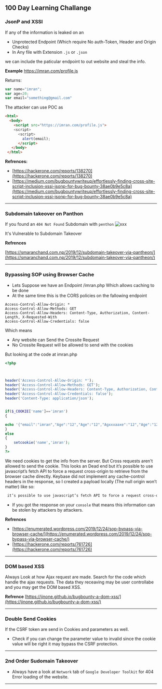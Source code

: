 ## 100 Day Learning Challange

### JsonP and XSSI

If any of the information is leaked on an 

- Unprotected Endpoint (Which require No auth-Token, Header and Origin Checks)
- In Any file with Extension `.js` or `.json`

we can include the paticular endpoint to out website and steal the info.

__Example__
https://imran.com/profile.js 

Returns:

```js
var name="imran";
var age=20;
var email="something@gmail.com"
```
The attacker can use POC as

```html
<html>
  <body>
    <script src="https://imran.com/profile.js">
    <script>
      <script>
        alert(email);
      </script>
   </body>
 </html>
```

__Refrences:__
- [https://hackerone.com/reports/138270](https://hackerone.com/reports/138270)
- [https://medium.com/bugbountywriteup/effortlessly-finding-cross-site-script-inclusion-xssi-jsonp-for-bug-bounty-38ae0b9e5c8a](https://medium.com/bugbountywriteup/effortlessly-finding-cross-site-script-inclusion-xssi-jsonp-for-bug-bounty-38ae0b9e5c8a)

---

### Subdomain takeover on Panthon
If you found an `404 Not Found` Subdomain with `penthon`
![xxx](https://smaranchand.com.np/wp-content/uploads/2019/12/unclaimed_subdomain.png)

It's Vulnerable to Subdomain Takeover

__Refrences__

[https://smaranchand.com.np/2019/12/subdomain-takeover-via-pantheon/](https://smaranchand.com.np/2019/12/subdomain-takeover-via-pantheon/)

---


### Bypassing SOP using Browser Cache

- Lets Suppose we have an Endpoint /imran.php Which allows caching to be done
- At the same time this is the CORS policies on the fallowing endpoint
```
Access-Control-Allow-Origin: *
Access-Control-Allow-Methods: GET
Access-Control-Allow-Headers: Content-Type, Authorization, Content-Length, X-Requested-With
Access-Control-Allow-Credentials: false
```

Which means 
- Any website can Send the Crossite Request
- No Crossite Request will be allowed to send with the cookies

But looking at the code at imran.php
```php
<?php



header('Access-Control-Allow-Origin: *');
header('Access-Control-Allow-Methods: GET');
header('Access-Control-Allow-Headers: Content-Type, Authorization, Content-Length, X-Requested-With');
header('Access-Control-Allow-Credentials: false');
header('Content-Type: application/json');


if($_COOKIE['name']=='imran')
{

echo '{"email":"imran","Age":"12","Age":"12","Agxxxaaxe":"12","Age":"12","Age":"12","Age":"12","Age":"12","Age":"12","Age":"12","Age":"12","Age":"12","Age":"12","Age":"12","Age":"12","Age":"12","Age":"12","Age":"12","Age":"12","Age":"12","Age":"12","Age":"12","Age":"12"}';
}
else
{
	setcookie('name','imran');
}
?>

```

We need cookies to get the info from the server. But Cross requests aren't allowed to send the cookie. This looks an Dead end but  it’s possible to use javascript’s fetch API to force a request cross-origin to retrieve from the browser cache directly. Keybase did not implement any cache-control headers in the response, so I created a payload locally (The null origin won’t matter) like so:

```html
 it’s possible to use javascript’s fetch API to force a request cross-origin to retrieve from the browser cache directly. Keybase did not implement any cache-control headers in the response, so I created a payload locally (The null origin won’t matter) like so:
```

- If you got the response on your `console` that means this information can be stolen by attackers by attackers.


__Refrences__
- [https://enumerated.wordpress.com/2019/12/24/sop-bypass-via-browser-cache/](https://enumerated.wordpress.com/2019/12/24/sop-bypass-via-browser-cache/)
- [https://hackerone.com/reports/761726](https://hackerone.com/reports/761726)

---

### DOM based XSS

Always Look at how Ajax request are made. Search for the code which handle the ajax requests. The data they receaving may be user controllabe and you may get the DOM based XSS.

__Refrence__
[https://jinone.github.io/bugbounty-a-dom-xss/](https://jinone.github.io/bugbounty-a-dom-xss/)


--- 


### Double Send Cookies

If the CSRF token are send in Cookies and parameters as well.

- Check if you can change the parameter value to invalid since the cookie value will be right it may bypass the CSRF protection.


---

### 2nd Order Sudomain Takeover

- Always have a look at `Network` tab of `Google Developer Toolkit` for 404 Error loading of the website.

--- 


